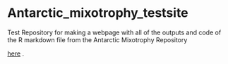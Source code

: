 # Antarctic_mixotrophy_testsite
Test Repository for making a webpage with all of the outputs and code of the R markdown file from the Antarctic Mixotrophy Repository

[here](https://ccarnivale.github.io/Antarctic_mixotrophy_testsite/) .
